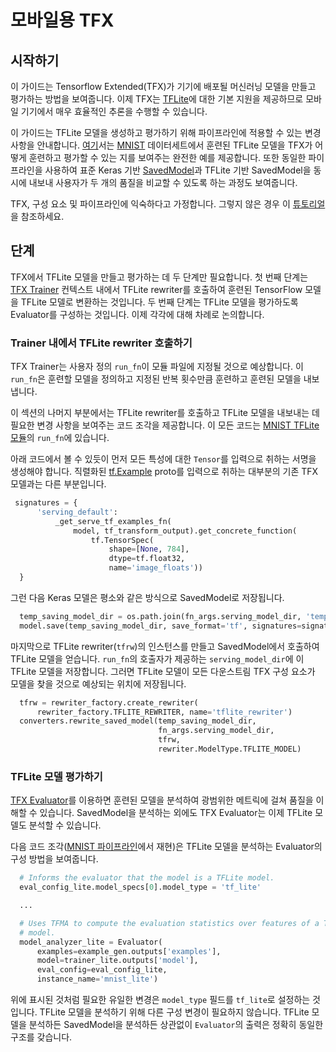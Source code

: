 # 모바일용 TFX

## 시작하기

이 가이드는 Tensorflow Extended(TFX)가 기기에 배포될 머신러닝 모델을 만들고 평가하는 방법을 보여줍니다. 이제 TFX는 [TFLite](https://www.tensorflow.org/lite)에 대한 기본 지원을 제공하므로 모바일 기기에서 매우 효율적인 추론을 수행할 수 있습니다.

이 가이드는 TFLite 모델을 생성하고 평가하기 위해 파이프라인에 적용할 수 있는 변경 사항을 안내합니다. [여기](https://github.com/tensorflow/tfx/blob/master/tfx/examples/mnist/mnist_pipeline_native_keras.py)서는 [MNIST](http://yann.lecun.com/exdb/mnist/) 데이터세트에서 훈련된 TFLite 모델을 TFX가 어떻게 훈련하고 평가할 수 있는 지를 보여주는 완전한 예를 제공합니다. 또한 동일한 파이프라인을 사용하여 표준 Keras 기반 [SavedModel](https://www.tensorflow.org/guide/saved_model)과 TFLite 기반 SavedModel을 동시에 내보내 사용자가 두 개의 품질을 비교할 수 있도록 하는 과정도 보여줍니다.

TFX, 구성 요소 및 파이프라인에 익숙하다고 가정합니다. 그렇지 않은 경우 이 [튜토리얼](https://www.tensorflow.org/tfx/tutorials/tfx/components)을 참조하세요.

## 단계

TFX에서 TFLite 모델을 만들고 평가하는 데 두 단계만 필요합니다. 첫 번째 단계는 [TFX Trainer](https://www.tensorflow.org/tfx/guide/trainer) 컨텍스트 내에서 TFLite rewriter를 호출하여 훈련된 TensorFlow 모델을 TFLite 모델로 변환하는 것입니다. 두 번째 단계는 TFLite 모델을 평가하도록 Evaluator를 구성하는 것입니다. 이제 각각에 대해 차례로 논의합니다.

### Trainer 내에서 TFLite rewriter 호출하기

TFX Trainer는 사용자 정의 `run_fn`이 모듈 파일에 지정될 것으로 예상합니다. 이 `run_fn`은 훈련할 모델을 정의하고 지정된 반복 횟수만큼 훈련하고 훈련된 모델을 내보냅니다.

이 섹션의 나머지 부분에서는 TFLite rewriter를 호출하고 TFLite 모델을 내보내는 데 필요한 변경 사항을 보여주는 코드 조각을 제공합니다. 이 모든 코드는 [MNIST TFLite 모듈](https://github.com/tensorflow/tfx/blob/master/tfx/examples/mnist/mnist_utils_native_keras_lite.py)의 `run_fn`에 있습니다.

아래 코드에서 볼 수 있듯이 먼저 모든 특성에 대한 `Tensor`를 입력으로 취하는 서명을 생성해야 합니다. 직렬화된 [tf.Example](https://www.tensorflow.org/api_docs/python/tf/train/Example) proto를 입력으로 취하는 대부분의 기존 TFX 모델과는 다른 부분입니다.

```python
 signatures = {
      'serving_default':
          _get_serve_tf_examples_fn(
              model, tf_transform_output).get_concrete_function(
                  tf.TensorSpec(
                      shape=[None, 784],
                      dtype=tf.float32,
                      name='image_floats'))
  }
```

그런 다음 Keras 모델은 평소와 같은 방식으로 SavedModel로 저장됩니다.

```python
  temp_saving_model_dir = os.path.join(fn_args.serving_model_dir, 'temp')
  model.save(temp_saving_model_dir, save_format='tf', signatures=signatures)
```

마지막으로 TFLite rewriter(`tfrw`)의 인스턴스를 만들고 SavedModel에서 호출하여 TFLite 모델을 얻습니다. `run_fn`의 호출자가 제공하는 `serving_model_dir`에 이 TFLite 모델을 저장합니다. 그러면 TFLite 모델이 모든 다운스트림 TFX 구성 요소가 모델을 찾을 것으로 예상되는 위치에 저장됩니다.

```python
  tfrw = rewriter_factory.create_rewriter(
      rewriter_factory.TFLITE_REWRITER, name='tflite_rewriter')
  converters.rewrite_saved_model(temp_saving_model_dir,
                                 fn_args.serving_model_dir,
                                 tfrw,
                                 rewriter.ModelType.TFLITE_MODEL)
```

### TFLite 모델 평가하기

[TFX Evaluator](https://www.tensorflow.org/tfx/guide/evaluator)를 이용하면 훈련된 모델을 분석하여 광범위한 메트릭에 걸쳐 품질을 이해할 수 있습니다. SavedModel을 분석하는 외에도 TFX Evaluator는 이제 TFLite 모델도 분석할 수 있습니다.

다음 코드 조각([MNIST 파이프라인](https://github.com/tensorflow/tfx/blob/master/tfx/examples/mnist/mnist_pipeline_native_keras.py)에서 재현)은 TFLite 모델을 분석하는 Evaluator의 구성 방법을 보여줍니다.

```python
  # Informs the evaluator that the model is a TFLite model.
  eval_config_lite.model_specs[0].model_type = 'tf_lite'

  ...

  # Uses TFMA to compute the evaluation statistics over features of a TFLite
  # model.
  model_analyzer_lite = Evaluator(
      examples=example_gen.outputs['examples'],
      model=trainer_lite.outputs['model'],
      eval_config=eval_config_lite,
      instance_name='mnist_lite')
```

위에 표시된 것처럼 필요한 유일한 변경은 `model_type` 필드를 `tf_lite`로 설정하는 것입니다. TFLite 모델을 분석하기 위해 다른 구성 변경이 필요하지 않습니다. TFLite 모델을 분석하든 SavedModel을 분석하든 상관없이 `Evaluator`의 출력은 정확히 동일한 구조를 갖습니다.

